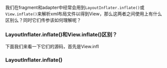 我们在fragment和adapter中经常会用到`LayoutInflater.inflate()`或`View.inflate()`来解析xml布局文件以得到View，那么这两者之间使用上有什么区别么？同时它们传参该如何理解呢？

### LayoutInflater.inflate()和View.inflate()区别？
下面我们来看一下它们的源码，首先是View.infl

### LayoutInflater.inflate()


